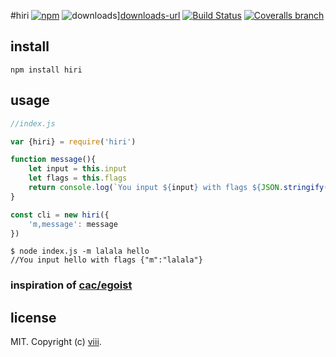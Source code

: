 #hiri [![npm][npm-image]][npm-url]  ![downloads][downloads-image]][downloads-url] [![Build Status](https://img.shields.io/circleci/project/ncysatnaf/hiri/master.svg)](https://circleci.com/gh/ncysatnaf/hiri) [![Coveralls branch](https://img.shields.io/coveralls/ncysatnaf/hiri/master.svg)](https://github.com/ncysatnaf/hiri)

[npm-image]: https://img.shields.io/npm/v/hiri.svg
[npm-url]: https://npmjs.org/package/hiri
[downloads-image]: https://img.shields.io/npm/dm/hiri.svg
[downloads-url]: https://npmjs.org/package/hiri

## install

```
npm install hiri
```

## usage  

```js
//index.js

var {hiri} = require('hiri')

function message(){
	let input = this.input
	let flags = this.flags
	return console.log(`You input ${input} with flags ${JSON.stringify(flags)}`)
}

const cli = new hiri({
	'm,message': message
})

```

```
$ node index.js -m lalala hello
//You input hello with flags {"m":"lalala"}
```

### inspiration of [cac/egoist](https://github.com/egoist/cac)

## license

MIT. Copyright (c) [viii](https://github.com/ncysatnaf).

